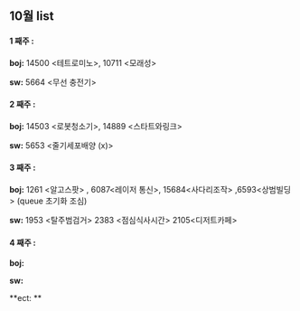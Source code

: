 ## 10월 list

#### **1 째주 :**
**boj:** 14500 <테트로미노>, 10711 <모래성>

**sw:** 5664 <무선 충전기>

#### **2 째주 :** 

**boj:**  14503 <로봇청소기>, 14889 <스타트와링크>

**sw:** 5653 <줄기세포배양 (x)>

#### **3 째주 :** 

**boj:**   1261 <알고스팟> , 6087<레이저 통신>,  15684<사다리조작> ,6593<상범빌딩> (queue 초기화 조심)

**sw:**  1953 <탈주범검거> 2383 <점심식사시간>  2105<디저트카페>


#### **4 째주 :** 
**boj:**  

**sw:** 

**ect: ** 



